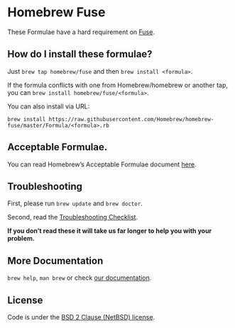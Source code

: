 # Homebrew Fuse

These Formulae have a hard requirement on [Fuse](https://en.wikipedia.org/wiki/Filesystem_in_Userspace).

## How do I install these formulae?

Just `brew tap homebrew/fuse` and then `brew install <formula>`.

If the formula conflicts with one from Homebrew/homebrew or another tap, you can `brew install homebrew/fuse/<formula>`.

You can also install via URL:

```
brew install https://raw.githubusercontent.com/Homebrew/homebrew-fuse/master/Formula/<formula>.rb
```

## Acceptable Formulae.

You can read Homebrew’s Acceptable Formulae document [here](https://github.com/Homebrew/brew/blob/master/share/doc/homebrew/Acceptable-Formulae.md).

## Troubleshooting
First, please run `brew update` and `brew doctor`.

Second, read the [Troubleshooting Checklist](https://github.com/Homebrew/brew/blob/master/docs/Troubleshooting.md).

**If you don’t read these it will take us far longer to help you with your problem.**

## More Documentation

`brew help`, `man brew` or check [our documentation](https://github.com/Homebrew/brew/blob/master/docs/README.md).

## License
Code is under the [BSD 2 Clause (NetBSD) license](https://github.com/Homebrew/brew/tree/master/LICENSE.txt).
